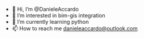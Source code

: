 - 👋 Hi, I’m @DanieleAccardo
- 👀 I’m interested in bim-gis integration
- 🌱 I’m currently learning python
- 📫 How to reach me danieleaccardo@outlook.com

<!---
DanieleAccardo/DanieleAccardo is a ✨ special ✨ repository because its `README.md` (this file) appears on your GitHub profile.
You can click the Preview link to take a look at your changes.
--->
